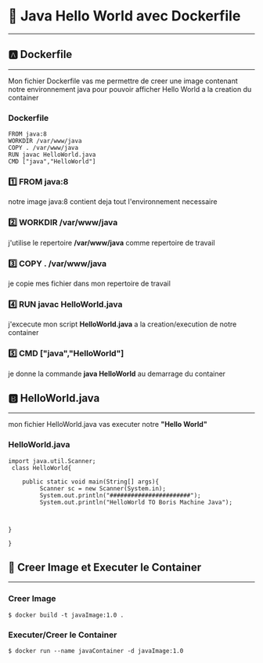 
# :rocket: Java Hello World avec Dockerfile
-----------------------------------
## :a: Dockerfile
-------------------------------
  Mon fichier Dockerfile vas me permettre de creer une image contenant notre environnement java pour pouvoir afficher Hello World a la creation du container 
 ### Dockerfile
 ```
FROM java:8
WORKDIR /var/www/java
COPY . /var/www/java
RUN javac HelloWorld.java
CMD ["java","HelloWorld"]

 ```
### :one: FROM java:8
notre image java:8 contient deja tout l'environnement necessaire

### :two: WORKDIR /var/www/java
j'utilise le repertoire **/var/www/java** comme repertoire de travail

### :three: COPY . /var/www/java
je copie mes fichier dans mon repertoire de travail

### :four: RUN javac HelloWorld.java
j'excecute mon script **HelloWorld.java** a la creation/execution de notre container

### :five: CMD ["java","HelloWorld"]
je donne la commande  **java HelloWorld** au demarrage du container


## :b: HelloWorld.java
--------------------------------
mon fichier HelloWorld.java vas executer notre **"Hello World"**

### HelloWorld.java

```
import java.util.Scanner;
 class HelloWorld{

	public static void main(String[] args){
		 Scanner sc = new Scanner(System.in); 
		 System.out.println("#######################");
		 System.out.println("HelloWorld TO Boris Machine Java");



}

}
```
## :notebook: Creer Image et Executer le Container
-------------------------------------------

### Creer Image
```
$ docker build -t javaImage:1.0 .
```

### Executer/Creer le Container
```
$ docker run --name javaContainer -d javaImage:1.0 

```


